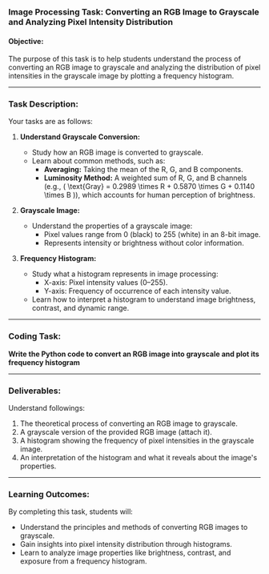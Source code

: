 ### Image Processing Task: Converting an RGB Image to Grayscale and Analyzing Pixel Intensity Distribution  

#### Objective:  
The purpose of this task is to help students understand the process of converting an RGB image to grayscale and analyzing the distribution of pixel intensities in the grayscale image by plotting a frequency histogram.

---

### Task Description:

Your tasks are as follows:  

1. **Understand Grayscale Conversion:**  
   - Study how an RGB image is converted to grayscale.  
   - Learn about common methods, such as:  
     - **Averaging:** Taking the mean of the R, G, and B components.  
     - **Luminosity Method:** A weighted sum of R, G, and B channels (e.g., \( \text{Gray} = 0.2989 \times R + 0.5870 \times G + 0.1140 \times B \)), which accounts for human perception of brightness.  

2. **Grayscale Image:**  
   - Understand the properties of a grayscale image:  
     - Pixel values range from 0 (black) to 255 (white) in an 8-bit image.  
     - Represents intensity or brightness without color information.  

3. **Frequency Histogram:**  
   - Study what a histogram represents in image processing:  
     - X-axis: Pixel intensity values (0–255).  
     - Y-axis: Frequency of occurrence of each intensity value.  
   - Learn how to interpret a histogram to understand image brightness, contrast, and dynamic range.  

---

### Coding Task:

**Write the Python code to convert an RGB image into grayscale and plot its frequency histogram**

---

### Deliverables:  
Understand followings:  
1. The theoretical process of converting an RGB image to grayscale.  
2. A grayscale version of the provided RGB image (attach it).  
3. A histogram showing the frequency of pixel intensities in the grayscale image.  
4. An interpretation of the histogram and what it reveals about the image's properties.  

---

### Learning Outcomes:  
By completing this task, students will:  
- Understand the principles and methods of converting RGB images to grayscale.  
- Gain insights into pixel intensity distribution through histograms.  
- Learn to analyze image properties like brightness, contrast, and exposure from a frequency histogram.  